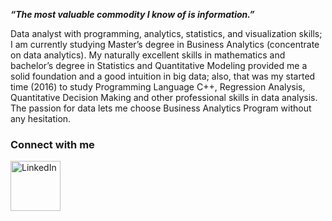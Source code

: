
_**“The most valuable commodity I know of is information.”**_


Data analyst with programming, analytics, statistics, and visualization skills; I am currently studying Master’s degree in Business Analytics (concentrate on data analytics). My naturally excellent skills in mathematics and bachelor’s degree in Statistics and Quantitative Modeling provided me a solid foundation and a good intuition in big data; also, that was my started time (2016) to study Programming Language C++, Regression Analysis, Quantitative Decision Making and other professional skills in data analysis. The passion for data lets me choose Business Analytics Program without any hesitation. 



### Connect with me
[<img align="left" alt="LinkedIn" width="80" src="https://github.com/SUNNYXILI/SUNNYXILI/blob/master/linkedin.ico" />]( http://www.linkedin.com/in/sunnyxili2019)

<!--
**SUNNYXILI/SUNNYXILI** is a ✨ _special_ ✨ repository because its `README.md` (this file) appears on your GitHub profile.





